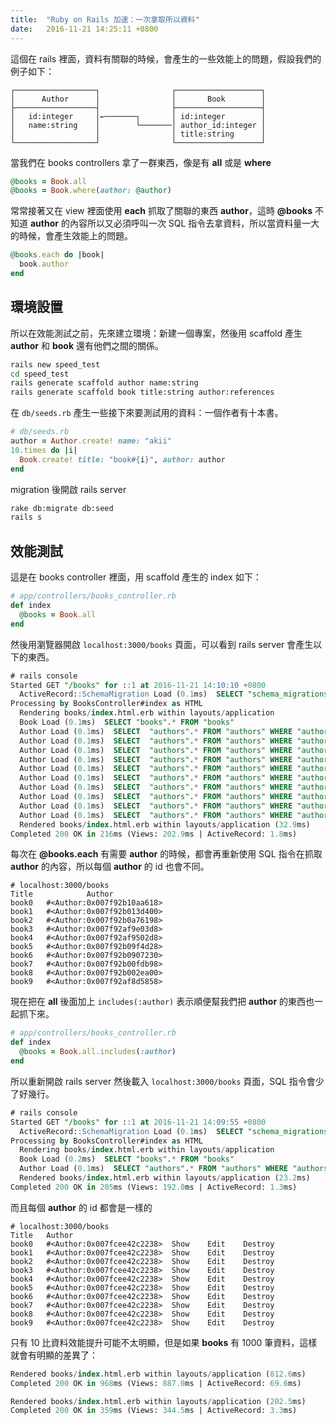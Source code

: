```yaml
---
title:  "Ruby on Rails 加速：一次拿取所以資料"
date:   2016-11-21 14:25:11 +0800
---
```


這個在 rails 裡面，資料有關聯的時候，會產生的一些效能上的問題，假設我們的例子如下：

```
┌──────────────────┐                ┌───────────────────┐
│      Author      │                │       Book        │
├──────────────────┤                ├───────────────────┤
│   id:integer     │←───────┐       │ id:integer        │
│   name:string    │        └───────│ author_id:integer │
│                  │                │ title:string      │
└──────────────────┘                └───────────────────┘
```

當我們在 books controllers 拿了一群東西，像是有 **all** 或是 **where**

```ruby
@books = Book.all
@books = Book.where(author: @author)
```

常常接著又在 view 裡面使用 **each** 抓取了關聯的東西 **author**，這時 **@books** 不知道 **author** 的內容所以又必須呼叫一次 SQL 指令去拿資料，所以當資料量一大的時候，會產生效能上的問題。

```ruby
@books.each do |book|
  book.author
end
```

<!--excerpt-->

## 環境設置

所以在效能測試之前，先來建立環境：新建一個專案，然後用 scaffold 產生 **author** 和 **book** 還有他們之間的關係。

```sh
rails new speed_test
cd speed_test
rails generate scaffold author name:string
rails generate scaffold book title:string author:references
```

在 `db/seeds.rb` 產生一些接下來要測試用的資料：一個作者有十本書。

```ruby
# db/seeds.rb
author = Author.create! name: "akii"
10.times do |i|
  Book.create! title: "book#{i}", author: author
end
```

migration 後開啟 rails server

```sh
rake db:migrate db:seed
rails s
```

## 效能測試

這是在 books controller 裡面，用 scaffold 產生的 index 如下：

```ruby
# app/controllers/books_controller.rb
def index
  @books = Book.all
end
```

然後用瀏覽器開啟 `localhost:3000/books` 頁面，可以看到 rails server 會產生以下的東西。

```sql
# rails console
Started GET "/books" for ::1 at 2016-11-21 14:10:10 +0800
  ActiveRecord::SchemaMigration Load (0.1ms)  SELECT "schema_migrations".* FROM "schema_migrations"
Processing by BooksController#index as HTML
  Rendering books/index.html.erb within layouts/application
  Book Load (0.1ms)  SELECT "books".* FROM "books"
  Author Load (0.1ms)  SELECT  "authors".* FROM "authors" WHERE "authors"."id" = ? LIMIT ?  [["id", 1], ["LIMIT", 1]]
  Author Load (0.1ms)  SELECT  "authors".* FROM "authors" WHERE "authors"."id" = ? LIMIT ?  [["id", 1], ["LIMIT", 1]]
  Author Load (0.1ms)  SELECT  "authors".* FROM "authors" WHERE "authors"."id" = ? LIMIT ?  [["id", 1], ["LIMIT", 1]]
  Author Load (0.1ms)  SELECT  "authors".* FROM "authors" WHERE "authors"."id" = ? LIMIT ?  [["id", 1], ["LIMIT", 1]]
  Author Load (0.1ms)  SELECT  "authors".* FROM "authors" WHERE "authors"."id" = ? LIMIT ?  [["id", 1], ["LIMIT", 1]]
  Author Load (0.1ms)  SELECT  "authors".* FROM "authors" WHERE "authors"."id" = ? LIMIT ?  [["id", 1], ["LIMIT", 1]]
  Author Load (0.1ms)  SELECT  "authors".* FROM "authors" WHERE "authors"."id" = ? LIMIT ?  [["id", 1], ["LIMIT", 1]]
  Author Load (0.1ms)  SELECT  "authors".* FROM "authors" WHERE "authors"."id" = ? LIMIT ?  [["id", 1], ["LIMIT", 1]]
  Author Load (0.1ms)  SELECT  "authors".* FROM "authors" WHERE "authors"."id" = ? LIMIT ?  [["id", 1], ["LIMIT", 1]]
  Author Load (0.1ms)  SELECT  "authors".* FROM "authors" WHERE "authors"."id" = ? LIMIT ?  [["id", 1], ["LIMIT", 1]]
  Rendered books/index.html.erb within layouts/application (32.9ms)
Completed 200 OK in 216ms (Views: 202.9ms | ActiveRecord: 1.8ms)
```

每次在 **@books.each** 有需要 **author** 的時候，都會再重新使用 SQL 指令在抓取 **author** 的內容，所以每個 **author** 的 id 也會不同。

```
# localhost:3000/books
Title	         Author
book0	#<Author:0x007f92b10aa618>
book1	#<Author:0x007f92b013d400>
book2	#<Author:0x007f92b0a76198>
book3	#<Author:0x007f92af9e03d8>
book4	#<Author:0x007f92af9502d8>
book5	#<Author:0x007f92b09f4d28>
book6	#<Author:0x007f92b0907230>
book7	#<Author:0x007f92b00fdb98>
book8	#<Author:0x007f92b002ea00>
book9	#<Author:0x007f92af8d5858>
```

現在把在 **all** 後面加上 `includes(:author)` 表示順便幫我們把 **author** 的東西也一起抓下來。

```ruby
# app/controllers/books_controller.rb
def index
  @books = Book.all.includes(:author)
end
```

所以重新開啟 rails server 然後載入 `localhost:3000/books` 頁面，SQL 指令會少了好幾行。

```sql
# rails console
Started GET "/books" for ::1 at 2016-11-21 14:09:55 +0800
  ActiveRecord::SchemaMigration Load (0.1ms)  SELECT "schema_migrations".* FROM "schema_migrations"
Processing by BooksController#index as HTML
  Rendering books/index.html.erb within layouts/application
  Book Load (0.2ms)  SELECT "books".* FROM "books"
  Author Load (0.1ms)  SELECT "authors".* FROM "authors" WHERE "authors"."id" = 1
  Rendered books/index.html.erb within layouts/application (23.2ms)
Completed 200 OK in 205ms (Views: 192.0ms | ActiveRecord: 1.3ms)
```

而且每個 **author** 的 id 都會是一樣的

```
# localhost:3000/books
Title	Author
book0	#<Author:0x007fcee42c2238>	Show	Edit	Destroy
book1	#<Author:0x007fcee42c2238>	Show	Edit	Destroy
book2	#<Author:0x007fcee42c2238>	Show	Edit	Destroy
book3	#<Author:0x007fcee42c2238>	Show	Edit	Destroy
book4	#<Author:0x007fcee42c2238>	Show	Edit	Destroy
book5	#<Author:0x007fcee42c2238>	Show	Edit	Destroy
book6	#<Author:0x007fcee42c2238>	Show	Edit	Destroy
book7	#<Author:0x007fcee42c2238>	Show	Edit	Destroy
book8	#<Author:0x007fcee42c2238>	Show	Edit	Destroy
book9	#<Author:0x007fcee42c2238>	Show	Edit	Destroy
```

只有 10 比資料效能提升可能不太明顯，但是如果 **books** 有 1000 筆資料，這樣就會有明顯的差異了：

```sql
Rendered books/index.html.erb within layouts/application (812.6ms)
Completed 200 OK in 968ms (Views: 887.0ms | ActiveRecord: 69.6ms)
```

```sql
Rendered books/index.html.erb within layouts/application (202.5ms)
Completed 200 OK in 359ms (Views: 344.5ms | ActiveRecord: 3.3ms)
```
